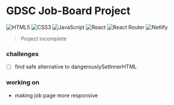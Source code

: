 # GDSC Job-Board Project

<!-- ![job board](https://www.jobsoid.com/wp-content/uploads/2021/11/Top-5-Job-Boards-in-Argentina-Blog-Image-1280x720.png) -->
<!-- ![image](https://cdni.iconscout.com/illustration/premium/thumb/online-job-search-4735567-3985908.png) -->

![HTML5](https://img.shields.io/badge/html5-%23E34F26.svg?style=for-the-badge&logo=html5&logoColor=white)
![CSS3](https://img.shields.io/badge/css3-%231572B6.svg?style=for-the-badge&logo=css3&logoColor=white)
![JavaScript](https://img.shields.io/badge/javascript-%23323330.svg?style=for-the-badge&logo=javascript&logoColor=%23F7DF1E)
![React](https://img.shields.io/badge/react-%2320232a.svg?style=for-the-badge&logo=react&logoColor=%2361DAFB)
![React Router](https://img.shields.io/badge/React_Router-CA4245?style=for-the-badge&logo=react-router&logoColor=white)
![Netlify](https://img.shields.io/badge/netlify-%23000000.svg?style=for-the-badge&logo=netlify&logoColor=#00C7B7)





> Project incomplete

### challenges 
- [ ] find safe alternative to dangerouslySetInnerHTML

### working on
- making job page more responsive

